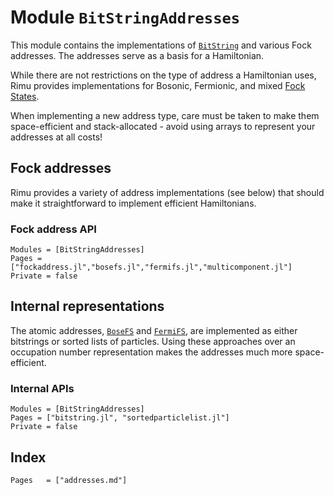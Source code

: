# Module `BitStringAddresses`

This module contains the implementations of [`BitString`](@ref) and various Fock addresses.
The addresses serve as a basis for a Hamiltonian.

While there are not restrictions on the type of address a Hamiltonian uses, Rimu provides
implementations for Bosonic, Fermionic, and mixed [Fock
States](https://en.wikipedia.org/wiki/Fock_state).

When implementing a new address type, care must be taken to make them space-efficient and
stack-allocated - avoid using arrays to represent your addresses at all costs!

## Fock addresses

Rimu provides a variety of address implementations (see below) that should make it
straightforward to implement efficient Hamiltonians.

### Fock address API

```@autodocs
Modules = [BitStringAddresses]
Pages = ["fockaddress.jl","bosefs.jl","fermifs.jl","multicomponent.jl"]
Private = false
```

## Internal representations

The atomic addresses, [`BoseFS`](@ref) and [`FermiFS`](@ref), are implemented as either
bitstrings or sorted lists of particles. Using these approaches over an occupation number
representation makes the addresses much more space-efficient.

### Internal APIs

```@autodocs
Modules = [BitStringAddresses]
Pages = ["bitstring.jl", "sortedparticlelist.jl"]
Private = false
```

## Index
```@index
Pages   = ["addresses.md"]
```
